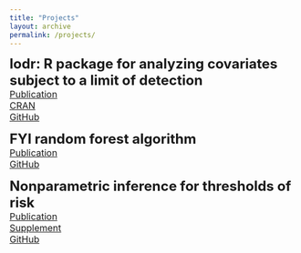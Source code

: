 ```yaml
---
title: "Projects"
layout: archive
permalink: /projects/
---
```

<font size="5"> <b> lodr: R package for analyzing covariates subject to a limit of detection </b> </font>  
[<font size="3"> Publication </font>](...)  
[<font size="3"> CRAN </font>](https://cran.r-project.org/web/packages/lodr/index.html)  
[<font size="3"> GitHub </font>](https://github.com/mloop/lodr)  

<font size="5"> <b> FYI random forest algorithm </b> </font>  
[<font size="3"> Publication </font>](...)      
[<font size="3"> GitHub </font>](https://github.com/kmdono02/FYI_Random_Forest)  

<font size="5"> <b> Nonparametric inference for thresholds of risk </b> </font>  
[<font size="3"> Publication </font>](https://www.ncbi.nlm.nih.gov/pubmed/31285781)    
[<font size="3"> Supplement </font>](https://kmdono02.github.io/Risk_Threshold/)      
[<font size="3"> GitHub </font>](https://github.com/kmdono02/Risk_Threshold)  
